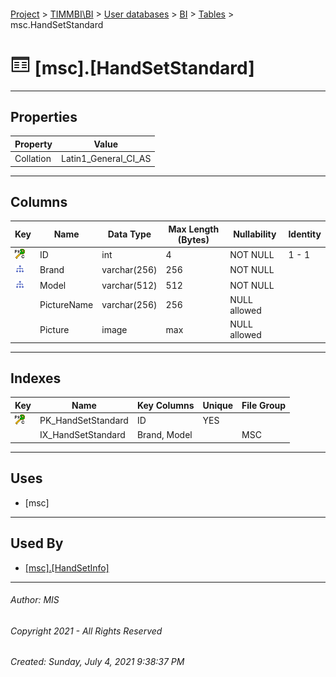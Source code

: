 #### 

[Project](../../../../index.md) > [TIMMBI\\BI](../../../index.md) > [User databases](../../index.md) > [BI](../index.md) > [Tables](Tables.md) > msc.HandSetStandard

# ![Tables](../../../../Images/Table32.png) [msc].[HandSetStandard]

---

## <a name="#properties"></a>Properties

| Property | Value |
|---|---|
| Collation | Latin1_General_CI_AS |


---

## <a name="#columns"></a>Columns

| Key | Name | Data Type | Max Length (Bytes) | Nullability | Identity |
|---|---|---|---|---|---|
| [![Cluster Primary Key PK_HandSetStandard: ID](../../../../Images/pkcluster.png)](#indexes) | ID | int | 4 | NOT NULL | 1 - 1 |
| [![Indexes IX_HandSetStandard](../../../../Images/Index.png)](#indexes) | Brand | varchar(256) | 256 | NOT NULL |  |
| [![Indexes IX_HandSetStandard](../../../../Images/Index.png)](#indexes) | Model | varchar(512) | 512 | NOT NULL |  |
|  | PictureName | varchar(256) | 256 | NULL allowed |  |
|  | Picture | image | max | NULL allowed |  |


---

## <a name="#indexes"></a>Indexes

| Key | Name | Key Columns | Unique | File Group |
|---|---|---|---|---|
| [![Cluster Primary Key PK_HandSetStandard: ID](../../../../Images/pkcluster.png)](#indexes) | PK_HandSetStandard | ID | YES |  |
|  | IX_HandSetStandard | Brand, Model |  | MSC |


---

## <a name="#uses"></a>Uses

* [msc]


---

## <a name="#usedby"></a>Used By

* [[msc].[HandSetInfo]](HandSetInfo.md)


---

###### Author:  MIS

###### Copyright 2021 - All Rights Reserved

###### Created: Sunday, July 4, 2021 9:38:37 PM

